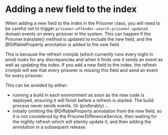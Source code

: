 # Adding a new field to the index

When adding a new field to the index in the Prisoner class, you will need to be careful not to trigger `prisoner-offender-search.prisoner.updated` domain events on every prisoner in the system.
This can happen if the Prisoner.translate() method is updated to include the new field, and the @DiffableProperty annotation is added to the new field.

This is because the refresh cronjob (which currently runs every night in prod) looks for any discrepancies and when it finds one it sends an event as well as updating the index.
If you add a new field to the index, the refresh cronjob will see that every prisoner is missing this field and send an event for every prisoner.

This can be avoided by either:
- running a build in each environment as soon as the new code is deployed, ensuring it will finish before a refresh is started. The build process never sends events. Or (preferably) ...
- initially omitting the @DiffableProperty annotation from the new field, so it is not considered by the PrisonerDifferenceService,
then waiting for the nightly refresh which will silently update it, and then adding the annotation in a subsequent release.
